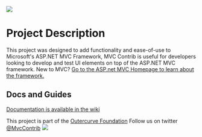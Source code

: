 ![](https://raw.github.com/wiki/pnewhook/MVCContrib/assets/mvccontrib-logo.jpg)
# Project Description #

This project was designed to add functionality and ease-of-use to Microsoft's ASP.NET MVC Framework, MVC Contrib is useful for developers looking to develop and test UI elements on top of the ASP.NET MVC framework. New to MVC? [Go to the ASP.net MVC Homepage to learn about the framework.](http://asp.net/mvc)

## Docs and Guides ##
[Documentation is available in the wiki](https://github.com/pnewhook/MVCContrib/wiki)

This project is part of the [Outercurve Foundation](http://www.outercurve.org/)
Follow us on twitter [@MvcContrib](http://twitter.com/mvccontrib)
[![](https://raw.github.com/wiki/pnewhook/MVCContrib/assets/outercurve_logo_screen_rgb.jpg)](http://www.outercurve.org/)
